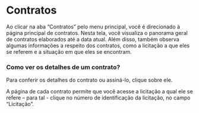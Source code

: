 # Contratos

Ao clicar na aba “Contratos” pelo menu principal, você é direcionado à página principal de contratos. Nesta tela, você visualiza o panorama geral de contratos elaborados até a data atual. Além disso, também observa algumas informações a respeito dos contratos, como a licitação a que eles se referem e a situação em que eles se encontram.

### Como ver os detalhes de um contrato?

Para conferir os detalhes do contrato ou assiná-lo, clique sobre ele.

A página de cada contrato permite que você acesse a licitação a qual ele se refere – para tal - clique no número de identificação da licitação, no campo “Licitação”.
